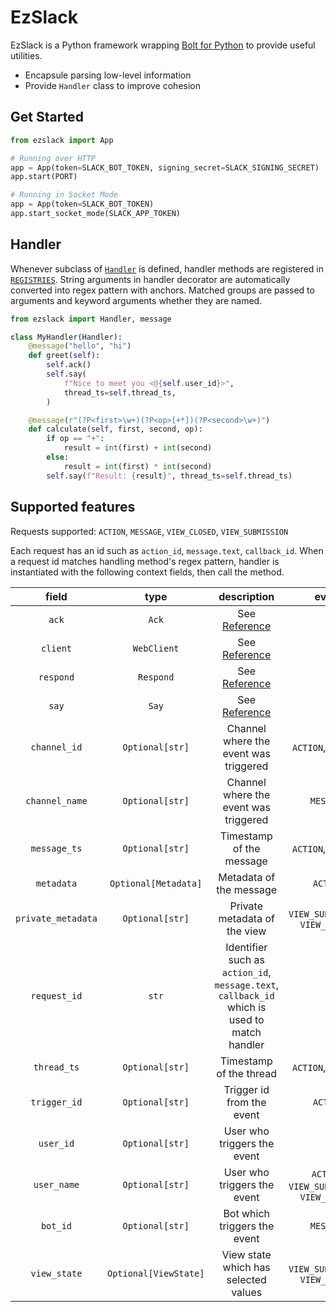 # EzSlack

EzSlack is a Python framework wrapping [Bolt for Python](https://github.com/slackapi/bolt-python) to provide useful utilities.

- Encapsule parsing low-level information
- Provide `Handler` class to improve cohesion

## Get Started

```python
from ezslack import App

# Running over HTTP
app = App(token=SLACK_BOT_TOKEN, signing_secret=SLACK_SIGNING_SECRET)
app.start(PORT)

# Running in Socket Mode
app = App(token=SLACK_BOT_TOKEN)
app.start_socket_mode(SLACK_APP_TOKEN)
```

## Handler

Whenever subclass of [`Handler`](ezslack/handler/handler.py) is defined, handler methods are registered in [`REGISTRIES`](ezslack/handler/registry.py#L33). String arguments in handler decorator are automatically converted into regex pattern with anchors. Matched groups are passed to arguments and keyword arguments whether they are named.

```python
from ezslack import Handler, message

class MyHandler(Handler):
    @message("hello", "hi")
    def greet(self):
        self.ack()
        self.say(
            f"Nice to meet you <@{self.user_id}>",
            thread_ts=self.thread_ts,
        )

    @message(r"(?P<first>\w+)(?P<op>[+*])(?P<second>\w+)")
    def calculate(self, first, second, op):
        if op == "+":
            result = int(first) + int(second)
        else:
            result = int(first) * int(second)
        self.say(f"Result: {result}", thread_ts=self.thread_ts)
```

## Supported features

Requests supported: `ACTION`, `MESSAGE`, `VIEW_CLOSED`, `VIEW_SUBMISSION`

Each request has an id such as `action_id`, `message.text`, `callback_id`. When a request id matches handling method's regex pattern, handler is instantiated with the following context fields, then call the method.

|       field        |         type          |                                         description                                          |                   event                    |
| :----------------: | :-------------------: | :------------------------------------------------------------------------------------------: | :----------------------------------------: |
|       `ack`        |         `Ack`         |        See [Reference](https://github.com/slackapi/bolt-python#making-things-happen)         |                     -                      |
|      `client`      |      `WebClient`      |        See  [Reference](https://github.com/slackapi/bolt-python#making-things-happen)        |                     -                      |
|     `respond`      |       `Respond`       |        See  [Reference](https://github.com/slackapi/bolt-python#making-things-happen)        |                     -                      |
|       `say`        |         `Say`         |        See  [Reference](https://github.com/slackapi/bolt-python#making-things-happen)        |                     -                      |
|    `channel_id`    |    `Optional[str]`    |                            Channel where the event was triggered                             |            `ACTION`, `MESSAGE`             |
|   `channel_name`   |    `Optional[str]`    |                            Channel where the event was triggered                             |                 `MESSAGE`                  |
|    `message_ts`    |    `Optional[str]`    |                                   Timestamp of the message                                   |            `ACTION`, `MESSAGE`             |
|     `metadata`     | `Optional[Metadata]`  |                                   Metadata of the message                                    |                  `ACTION`                  |
| `private_metadata` |    `Optional[str]`    |                                 Private metadata of the view                                 |      `VIEW_SUBMISSION`, `VIEW_CLOSED`      |
|    `request_id`    |         `str`         | Identifier such as `action_id`, `message.text`, `callback_id` which is used to match handler |                     -                      |
|    `thread_ts`     |    `Optional[str]`    |                                   Timestamp of the thread                                    |            `ACTION`, `MESSAGE`             |
|    `trigger_id`    |    `Optional[str]`    |                                  Trigger id from the event                                   |                  `ACTION`                  |
|     `user_id`      |    `Optional[str]`    |                                 User who triggers the event                                  |                     -                      |
|    `user_name`     |    `Optional[str]`    |                                 User who triggers the event                                  | `ACTION`, `VIEW_SUBMISSION`, `VIEW_CLOSED` |
|      `bot_id`      |    `Optional[str]`    |                                 Bot which triggers the event                                 |                 `MESSAGE`                  |
|    `view_state`    | `Optional[ViewState]` |                             View state which has selected values                             |      `VIEW_SUBMISSION`, `VIEW_CLOSED`      |
